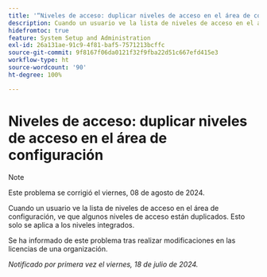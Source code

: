 ```yaml
---
title: '“Niveles de acceso: duplicar niveles de acceso en el área de configuración”'
description: Cuando un usuario ve la lista de niveles de acceso en el área de configuración, ve que algunos niveles de acceso están duplicados. Esto solo se aplica a los niveles integrados.
hidefromtoc: true
feature: System Setup and Administration
exl-id: 26a131ae-91c9-4f81-baf5-7571213bcffc
source-git-commit: 9f8167f06da0121f32f9fba22d51c667efd415e3
workflow-type: ht
source-wordcount: '90'
ht-degree: 100%

---
```


# Niveles de acceso: duplicar niveles de acceso en el área de configuración

>[!NOTE]
>
>Este problema se corrigió el viernes, 08 de agosto de 2024.

Cuando un usuario ve la lista de niveles de acceso en el área de configuración, ve que algunos niveles de acceso están duplicados. Esto solo se aplica a los niveles integrados.

Se ha informado de este problema tras realizar modificaciones en las licencias de una organización.

_Notificado por primera vez el viernes, 18 de julio de 2024._
